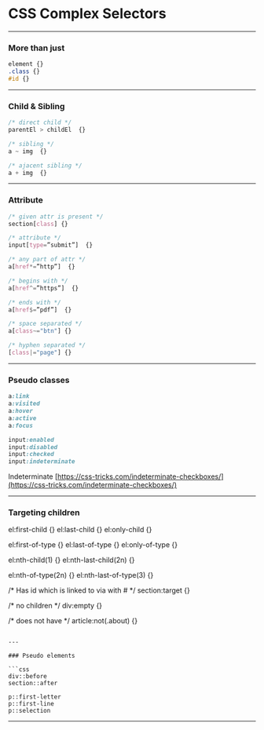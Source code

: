 # CSS Complex Selectors

---

### More than just

```css
element {}
.class {}
#id {}
```

---

### Child & Sibling

```css
/* direct child */
parentEl > childEl  {}

/* sibling */
a ~ img  {}

/* ajacent sibling */
a + img  {}
```

---

### Attribute

```css
/* given attr is present */
section[class] {}

/* attribute */
input[type=”submit”]  {}

/* any part of attr */
a[href*=”http”]  {}

/* begins with */
a[href^=”https”]  {}

/* ends with */
a[href$=”pdf”]  {}

/* space separated */
a[class~="btn"] {}

/* hyphen separated */
[class|="page"] {}
```
---

### Pseudo classes

```css
a:link
a:visited
a:hover
a:active
a:focus

input:enabled
input:disabled
input:checked
input:indeterminate
```

Indeterminate [https://css-tricks.com/indeterminate-checkboxes/](https://css-tricks.com/indeterminate-checkboxes/)

---

### Targeting children

el:first-child {}
el:last-child {}
el:only-child {}

el:first-of-type {}
el:last-of-type {}
el:only-of-type {}

el:nth-child(1) {}
el:nth-last-child(2n) {}

el:nth-of-type(2n) {}
el:nth-last-of-type(3) {}

/* Has id which is linked to via <a> with # */
section:target {}

/* no children */
div:empty {}

/* does not have */
article:not(.about) {}
```

---

### Pseudo elements

```css
div::before
section::after

p::first-letter
p::first-line
p::selection
```

---






